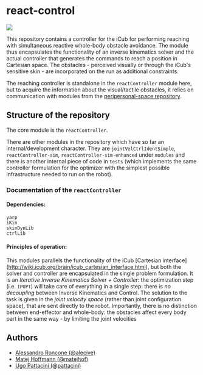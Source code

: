 # react-control

<a href="https://zenhub.com"><img src="https://raw.githubusercontent.com/ZenHubIO/support/master/zenhub-badge.png"></a>

This repository contains a controller for the iCub for performing reaching with simultaneous reactive whole-body obstacle avoidance. The module thus encapsulates the functionality of an inverse kinematics solver and the actual controller that generates the commands to reach a position in Cartesian space. The obstacles - perceived visually or through the iCub's sensitive skin - are incorporated on the run as additional constraints.

The reaching controller is standalone in the `reactController` module here, but to acquire the information about the visual/tactile obstacles, it relies on communication with modules from the [peripersonal-space repository](https://github.com/robotology/peripersonal-space).

## Structure of the repository

The core module is the `reactController`.

There are other modules in the repository which have so far an internal/development character. They are `jointVelCtrlIdentSimple`, `reactController-sim`, `reactController-sim-enhanced` under `modules` and there is another internal piece of code in `tests` (which implements the same controller formulation for the optimizer with the simplest possible infrastructure needed to run on the robot). 

### Documentation of the `reactController`

#### Dependencies:
    yarp
    iKin
    skinDynLib
    ctrlLib

#### Principles of operation:

This modules parallels the functionality of the iCub [Cartesian interface] (http://wiki.icub.org/brain/icub_cartesian_interface.html), but both the solver and controller are encapsulated in the single problem formulation. It is an *Iterative Inverse Kinematics Solver + Controller*: the optimization step (i.e. `IPOPT`) will take care of everything in a single step: there is *no decoupling* between Inverse Kinematics and Control. The solution to the task is given in the *joint velocity space* (rather than joint configuration space), that are sent directly to the robot. Importantly, there is no distinction between end-effector and whole-body: the obstacles affect every body part in the same way - by limiting the joint velocities

## Authors

 * [Alessandro Roncone (@alecive)](https://github.com/alecive)
 * [Matej Hoffmann (@matejhof)](https://github.com/matejhof)
 * [Ugo Pattacini (@pattacini)](https://github.com/pattacini)




